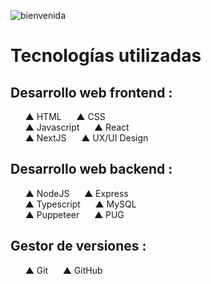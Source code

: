 ![bienvenida](https://github.com/user-attachments/assets/c9acfb39-982c-4054-932e-571686875889)
# Tecnologías utilizadas
## Desarrollo web frontend :
&nbsp;&nbsp;&nbsp;&nbsp;&nbsp;&nbsp;▲ HTML&nbsp;&nbsp;&nbsp;&nbsp;&nbsp;&nbsp;▲ CSS <br>
&nbsp;&nbsp;&nbsp;&nbsp;&nbsp;&nbsp;▲ Javascript&nbsp;&nbsp;&nbsp;&nbsp;&nbsp;&nbsp;▲ React <br>
&nbsp;&nbsp;&nbsp;&nbsp;&nbsp;&nbsp;▲ NextJS&nbsp;&nbsp;&nbsp;&nbsp;&nbsp;&nbsp;▲ UX/UI Design  <br>

## Desarrollo web backend :
&nbsp;&nbsp;&nbsp;&nbsp;&nbsp;&nbsp;▲ NodeJS&nbsp;&nbsp;&nbsp;&nbsp;&nbsp;&nbsp;▲ Express  <br>
&nbsp;&nbsp;&nbsp;&nbsp;&nbsp;&nbsp;▲ Typescript&nbsp;&nbsp;&nbsp;&nbsp;&nbsp;&nbsp;▲ MySQL  <br>
&nbsp;&nbsp;&nbsp;&nbsp;&nbsp;&nbsp;▲ Puppeteer&nbsp;&nbsp;&nbsp;&nbsp;&nbsp;&nbsp;▲ PUG  <br>

## Gestor de versiones :
&nbsp;&nbsp;&nbsp;&nbsp;&nbsp;&nbsp;▲ Git&nbsp;&nbsp;&nbsp;&nbsp;&nbsp;&nbsp;▲ GitHub <br>
